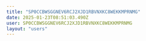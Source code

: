 ```yaml
---
title: "SP0CCBWSGGNEV6RCJ2XJD1RBVNXKC8WEKKMPRNMG"
date: 2025-01-23T08:51:03.490Z
user: SP0CCBWSGGNEV6RCJ2XJD1RBVNXKC8WEKKMPRNMG
layout: "users"
---
```

    
